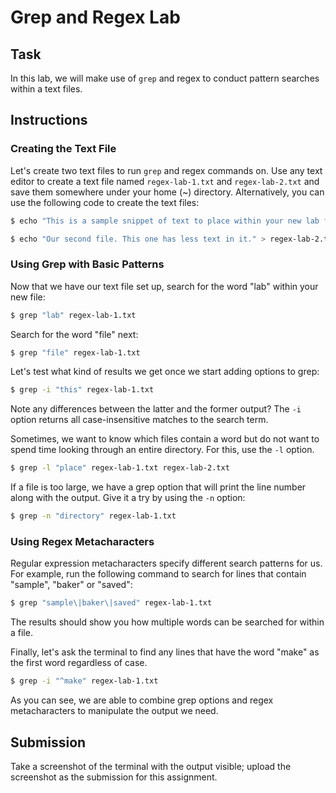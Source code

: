 # Grep and Regex Lab

## Task

In this lab, we will make use of `grep` and regex to conduct pattern searches within a text files.

## Instructions

### Creating the Text File

Let's create two text files to run `grep` and regex commands on. Use any text editor to create a text file named `regex-lab-1.txt` and `regex-lab-2.txt` and save them somewhere under your home (~) directory. Alternatively, you can use the following code to create the text files:

```bash
$ echo "This is a sample snippet of text to place within your new lab file. Make sure this file is saved in an easy-to-access directory." > regex-lab-1.txt
```

```bash
$ echo "Our second file. This one has less text in it." > regex-lab-2.txt
```

### Using Grep with Basic Patterns

Now that we have our text file set up, search for the word "lab" within your new file:

```bash
$ grep "lab" regex-lab-1.txt
```

Search for the word "file" next:

```bash
$ grep "file" regex-lab-1.txt
```

Let's test what kind of results we get once we start adding options to grep:

```bash
$ grep -i "this" regex-lab-1.txt
```

Note any differences between the latter and the former output? The `-i` option returns all case-insensitive matches to the search term.

Sometimes, we want to know which files contain a word but do not want to spend time looking through an entire directory. For this, use the `-l` option.

```bash
$ grep -l "place" regex-lab-1.txt regex-lab-2.txt
```

If a file is too large, we have a grep option that will print the line number along with the output. Give it a try by using the `-n` option:

```bash
$ grep -n "directory" regex-lab-1.txt
```

### Using Regex Metacharacters

Regular expression metacharacters specify different search patterns for us. For example, run the following command to search for lines that contain "sample", "baker" or "saved":

```bash
$ grep "sample\|baker\|saved" regex-lab-1.txt
```
The results should show you how multiple words can be searched for within a file.

Finally, let's ask the terminal to find any lines that have the word "make" as the first word regardless of case.

```bash
$ grep -i "^make" regex-lab-1.txt
```
As you can see, we are able to combine grep options and regex metacharacters to manipulate the output we need.

## Submission

Take a screenshot of the terminal with the output visible; upload the screenshot as the submission for this assignment.
